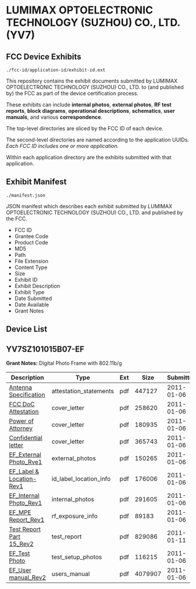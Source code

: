 # LUMIMAX OPTOELECTRONIC TECHNOLOGY (SUZHOU) CO., LTD. (YV7)
## FCC Device Exhibits

```
./fcc-id/application-id/exhibit-id.ext
```

This repository contains the exhibit documents submitted by LUMIMAX OPTOELECTRONIC TECHNOLOGY (SUZHOU) CO., LTD. to (and published by) the FCC as part of the device certification process.

These exhibits can include **internal photos**, **external photos**, **RF test reports**, **block diagrams**, **operational descriptions**, **schematics**, **user manuals**, and various **correspondence**.

The top-level directories are sliced by the FCC ID of each device.

The second-level directories are named according to the application UUIDs. *Each FCC ID includes one or more application.*

Within each application directory are the exhibits submitted with that application. 

## Exhibit Manifest

```
./manifest.json
```

JSON manifest which describes each exhibit submitted by LUMIMAX OPTOELECTRONIC TECHNOLOGY (SUZHOU) CO., LTD. and published by the FCC.

- FCC ID
- Grantee Code
- Product Code
- MD5
- Path
- File Extension
- Content Type
- Size
- Exhibit ID
- Exhibit Description
- Exhibit Type
- Date Submitted
- Date Available
- Grant Notes

## Device List
## YV7SZ101015B07-EF
**Grant Notes:** Digital Photo Frame with 802.11b/g

| Description | Type | Ext | Size | Submitted | Available |
| ----------- | ---- | --- | ---- | --------- | --------- |
| [Antenna Specification](YV7SZ101015B07-EF/a4ffbcbe13713b4c8797aa1309418846/1400736.pdf) | attestation_statements | pdf | 447127 | 2011-01-06 | 2011-01-11 |
| [FCC DoC Attestation](YV7SZ101015B07-EF/a4ffbcbe13713b4c8797aa1309418846/1400732.pdf) | cover_letter | pdf | 258620 | 2011-01-06 | 2011-01-11 |
| [Power of Attorney](YV7SZ101015B07-EF/a4ffbcbe13713b4c8797aa1309418846/1400734.pdf) | cover_letter | pdf | 180935 | 2011-01-06 | 2011-01-11 |
| [Confidential letter](YV7SZ101015B07-EF/a4ffbcbe13713b4c8797aa1309418846/1400739.pdf) | cover_letter | pdf | 365743 | 2011-01-06 | 2011-01-11 |
| [EF_External Photo_Rve1](YV7SZ101015B07-EF/a4ffbcbe13713b4c8797aa1309418846/1400741.pdf) | external_photos | pdf | 150265 | 2011-01-06 | 2011-01-11 |
| [EF_Label & Location-Rev1](YV7SZ101015B07-EF/a4ffbcbe13713b4c8797aa1309418846/1400744.pdf) | id_label_location_info | pdf | 176006 | 2011-01-06 | 2011-01-11 |
| [EF_Internal Photo_Rev1](YV7SZ101015B07-EF/a4ffbcbe13713b4c8797aa1309418846/1400745.pdf) | internal_photos | pdf | 291605 | 2011-01-06 | 2011-01-11 |
| [EF_MPE Report_Rev1](YV7SZ101015B07-EF/a4ffbcbe13713b4c8797aa1309418846/1400748.pdf) | rf_exposure_info | pdf | 89183 | 2011-01-06 | 2011-01-11 |
| [Test Report Part 15_Rev2](YV7SZ101015B07-EF/a4ffbcbe13713b4c8797aa1309418846/1402572.pdf) | test_report | pdf | 829086 | 2011-01-11 | 2011-01-11 |
| [EF_Test Photo](YV7SZ101015B07-EF/a4ffbcbe13713b4c8797aa1309418846/1400755.pdf) | test_setup_photos | pdf | 116215 | 2011-01-06 | 2011-01-11 |
| [EF_User manual_Rev2](YV7SZ101015B07-EF/a4ffbcbe13713b4c8797aa1309418846/1400756.pdf) | users_manual | pdf | 4079907 | 2011-01-06 | 2011-01-11 |
